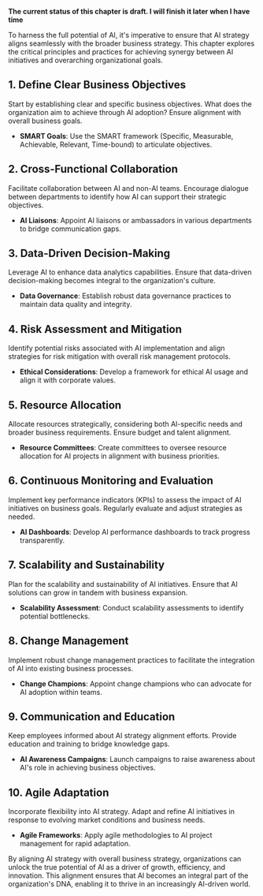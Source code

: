 **The current status of this chapter is draft. I will finish it later when I have time**

To harness the full potential of AI, it's imperative to ensure that AI strategy aligns seamlessly with the broader business strategy. This chapter explores the critical principles and practices for achieving synergy between AI initiatives and overarching organizational goals.

**1. Define Clear Business Objectives**
---------------------------------------

Start by establishing clear and specific business objectives. What does the organization aim to achieve through AI adoption? Ensure alignment with overall business goals.

* **SMART Goals**: Use the SMART framework (Specific, Measurable, Achievable, Relevant, Time-bound) to articulate objectives.

**2. Cross-Functional Collaboration**
-------------------------------------

Facilitate collaboration between AI and non-AI teams. Encourage dialogue between departments to identify how AI can support their strategic objectives.

* **AI Liaisons**: Appoint AI liaisons or ambassadors in various departments to bridge communication gaps.

**3. Data-Driven Decision-Making**
----------------------------------

Leverage AI to enhance data analytics capabilities. Ensure that data-driven decision-making becomes integral to the organization's culture.

* **Data Governance**: Establish robust data governance practices to maintain data quality and integrity.

**4. Risk Assessment and Mitigation**
-------------------------------------

Identify potential risks associated with AI implementation and align strategies for risk mitigation with overall risk management protocols.

* **Ethical Considerations**: Develop a framework for ethical AI usage and align it with corporate values.

**5. Resource Allocation**
--------------------------

Allocate resources strategically, considering both AI-specific needs and broader business requirements. Ensure budget and talent alignment.

* **Resource Committees**: Create committees to oversee resource allocation for AI projects in alignment with business priorities.

**6. Continuous Monitoring and Evaluation**
-------------------------------------------

Implement key performance indicators (KPIs) to assess the impact of AI initiatives on business goals. Regularly evaluate and adjust strategies as needed.

* **AI Dashboards**: Develop AI performance dashboards to track progress transparently.

**7. Scalability and Sustainability**
-------------------------------------

Plan for the scalability and sustainability of AI initiatives. Ensure that AI solutions can grow in tandem with business expansion.

* **Scalability Assessment**: Conduct scalability assessments to identify potential bottlenecks.

**8. Change Management**
------------------------

Implement robust change management practices to facilitate the integration of AI into existing business processes.

* **Change Champions**: Appoint change champions who can advocate for AI adoption within teams.

**9. Communication and Education**
----------------------------------

Keep employees informed about AI strategy alignment efforts. Provide education and training to bridge knowledge gaps.

* **AI Awareness Campaigns**: Launch campaigns to raise awareness about AI's role in achieving business objectives.

**10. Agile Adaptation**
------------------------

Incorporate flexibility into AI strategy. Adapt and refine AI initiatives in response to evolving market conditions and business needs.

* **Agile Frameworks**: Apply agile methodologies to AI project management for rapid adaptation.

By aligning AI strategy with overall business strategy, organizations can unlock the true potential of AI as a driver of growth, efficiency, and innovation. This alignment ensures that AI becomes an integral part of the organization's DNA, enabling it to thrive in an increasingly AI-driven world.
